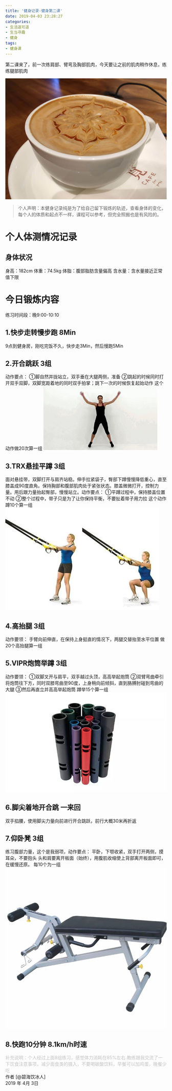 ```yaml
---
title: '健身记录-健身第二课'
date: 2019-04-03 23:28:27
categories:
- 生活道可道
- 生当寻趣
- 健身
tags:
- 健身课
---
```





第二课来了，前一次练肩部、臂弯及胸部肌肉，今天要让之前的肌肉稍作休息，练练腿部肌肉

![](https://raw.githubusercontent.com/liruixue/muqiaosite/master/images/life-gym/class2-home.jpg)
<!-- more -->
>个人声明：本健身记录纯是为了给自己留下锻炼的轨迹，查看身体的变化，每个人的体质和起点不一样，课程可以参考，但完全照搬也是有风险的。


#  个人体测情况记录
##  身体状况
身高：182cm
体重：74.5kg
体脂：腹部脂肪含量偏高
含水量：含水量接近正常值下限
#  今日锻炼内容
练习时间段：晚9:00-10:10
##  1.快步走转慢步跑   8Min
9点到健身房，刚吃完饭不久，快步走3Min，然后慢跑5Min
##  2.开合跳跃   3组
动作要点：
①脚自然并拢站立，双手垂在大腿两侧，准备
②跳起的时候同时打开双手双脚，双脚宽距着地的同时双手拍掌；跳下一次的时候恢复起始动作
这个动作做20次算一组
![](https://raw.githubusercontent.com/liruixue/muqiaosite/master/images/life-gym/class1-jump-papa.gif)
##  3.TRX悬挂平蹲   3组
面对悬挂带，双脚打开与肩齐站稳。伸手拉紧袋子，臀部下蹲慢慢降低重心，直至膝盖成90度直角。保持胸部和腹部肌肉处于紧张状态。膝盖微微打开，控制力量。用后跟力量抬起臀部，慢慢站立。动作要点：
①平蹲过程中，保持膝盖位置不动
②整个过程中，带子只是为了让你保持平衡，不要扯着带子用力拉
这个动作蹲10个算一组
![](https://raw.githubusercontent.com/liruixue/muqiaosite/master/images/life-gym/class2-trx.jpg)
##  4.高抬腿   3组
动作要领：
手臂向前伸直，在保持上身挺直的情况下，两腿交替抬至水平位置
做20个高抬腿算一组
##  5.VIPR炮筒举蹲   3组
动作要领：
①双脚叉开与肩平，双手越过头顶，高高举起炮筒
②双臂弯曲牵引将炮筒往下方，同时双膝弯曲至90度，上身稍向前倾斜，直到胳膊肘碰到弯曲的大腿
③然后再直立并高高举起炮筒
蹲举15个算一组
![](https://raw.githubusercontent.com/liruixue/muqiaosite/master/images/life-gym/class2-vipr.png)
##  6.脚尖着地开合跳  一来回
双手掐腰，使用脚尖力量向前进行开合跳跃，前行大概30米再折返
##  7.仰卧凳  3组
练习腹部力量，这个是我弱项，动作要点：
平卧，下颚收紧，双手打开两侧，摸耳朵，不要抱头
头和肩要离开板面（始终），用腹肌收缩使上背部离开板面即可，在缓慢还原。
每10个为一组
![](https://raw.githubusercontent.com/liruixue/muqiaosite/master/images/life-gym/class2-yangwodeng.jpg)
##  8.快跑10分钟  8.1km/h时速

<font color=#c3c3c3>补充说明：个人经过上面8组练习，感觉体力消耗在85%左右.教练跟我交流了一下饮食注意事项，减少面食类的摄入，不要喝碳酸饮料，早餐可以加鸡蛋，晚餐少吃</font>
</br>
作者 [@碧海饮冰人]    
2019 年 4月 3日    



